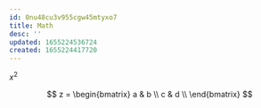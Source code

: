 ```yaml
---
id: 0nu48cu3v955cgw45mtyxo7
title: Math
desc: ''
updated: 1655224536724
created: 1655224417720
---
```

$x^2$

$$
z = \begin{bmatrix}
    a & b \\
    c & d \\
\end{bmatrix}
$$

